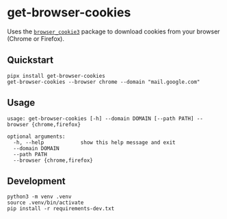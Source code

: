 # get-browser-cookies

Uses the [`browser_cookie3`](https://github.com/borisbabic/browser_cookie3) package to download cookies from your browser (Chrome or Firefox).

## Quickstart

```
pipx install get-browser-cookies
get-browser-cookies --browser chrome --domain "mail.google.com"
```

## Usage

```
usage: get-browser-cookies [-h] --domain DOMAIN [--path PATH] --browser {chrome,firefox}

optional arguments:
  -h, --help            show this help message and exit
  --domain DOMAIN
  --path PATH
  --browser {chrome,firefox}
```

## Development

```
python3 -m venv .venv
source .venv/bin/activate
pip install -r requirements-dev.txt
```
